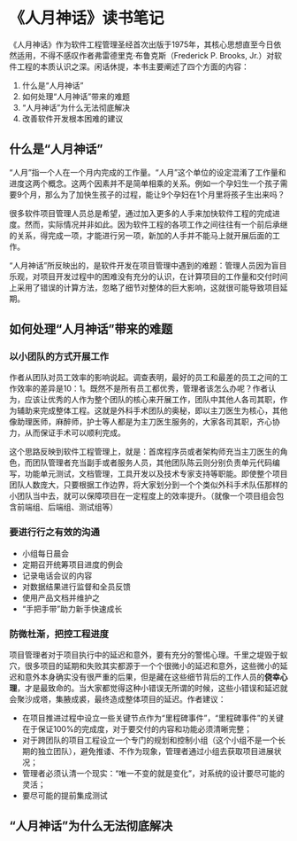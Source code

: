 # 《人月神话》读书笔记
《人月神话》作为软件工程管理圣经首次出版于1975年，其核心思想直至今日依然适用，不得不感叹作者弗雷德里克·布鲁克斯（Frederick P. Brooks, Jr.）对软件工程的本质认识之深。闲话休提，本书主要阐述了四个方面的内容：
1. 什么是“人月神话”
2. 如何处理“人月神话”带来的难题
3. “人月神话”为什么无法彻底解决
4. 改善软件开发根本困难的建议

## 什么是“人月神话”
“人月”指一个人在一个月内完成的工作量。“人月”这个单位的设定混淆了工作量和进度这两个概念。这两个因素并不是简单相乘的关系。例如一个孕妇生一个孩子需要9个月，那么为了加快生孩子的过程，能让9个孕妇在1个月里将孩子生出来吗？

很多软件项目管理人员总是希望，通过加入更多的人手来加快软件工程的完成进度。然而，实际情况并非如此。因为软件工程的各项工作之间往往有一个前后承继的关系，得完成一项，才能进行另一项，新加的人手并不能马上就开展后面的工作。

“人月神话”所反映出的，是软件开发在项目管理中遇到的难题：管理人员因为盲目乐观，对项目开发过程中的困难没有充分的认识，在计算项目的工作量和交付时间上采用了错误的计算方法，忽略了细节对整体的巨大影响，这就很可能导致项目延期。

## 如何处理“人月神话”带来的难题

### 以小团队的方式开展工作

作者从团队对员工效率的影响说起。调查表明，最好的员工和最差的员工之间的工作效率的差异是10：1。既然不是所有员工都优秀，管理者该怎么办呢？作者认为，应该让优秀的人作为整个团队的核心来开展工作，团队中其他人各司其职，作为辅助来完成整体工程。这就是外科手术团队的奥秘，即以主刀医生为核心，其他 像助理医师，麻醉师，护士等人都是为主刀医生服务的，大家各司其职，齐心协力，从而保证手术可以顺利完成。

这个思路反映到软件工程管理上，就是：首席程序员或者架构师充当主刀医生的角色，而团队管理者充当副手或者服务人员，其他团队陈云则分别负责单元代码编写，功能单元测试，文档管理，工具开发以及技术专家支持等职能。即使整个项目团队人数庞大，只要根据工作边界，将大家划分到一个个类似外科手术队伍那样的小团队当中去，就可以保障项目在一定程度上的效率提升。（就像一个项目组会包含前端组、后端组、测试组等）

### 要进行行之有效的沟通

- 小组每日晨会
- 定期召开统筹项目进度的例会
- 记录电话会议的内容
- 对数据结果进行监督和全员反馈
- 使用产品文档并维护之
- “手把手带”助力新手快速成长

### 防微杜渐，把控工程进度

项目管理者对于项目执行中的延迟和意外，要有充分的警惕心理。千里之堤毁于蚁穴，很多项目的延期和失败其实都源于一个个很微小的延迟和意外，这些微小的延迟和意外本身确实没有很严重的后果，但是藏在这些细节背后的工作人员的**侥幸心理**，才是最致命的。当大家都觉得这种小错误无所谓的时候，这些小错误和延迟就会聚沙成塔，集腋成裘，最终造成整体项目的延迟。作者建议：

- 在项目推进过程中设立一些关键节点作为“里程碑事件”，“里程碑事件”的关键在于保证100%的完成度，对于要交付的内容和功能必须清晰完整；
- 对于跨团队的项目工程设立一个专门的规划和控制小组（这个小组不是一个长期的独立团队），避免推诿、不作为现象，管理者通过小组去获取项目进展状况；
- 管理者必须认清一个现实：“唯一不变的就是变化”，对系统的设计要尽可能的灵活；
- 要尽可能的提前集成测试

## “人月神话”为什么无法彻底解决